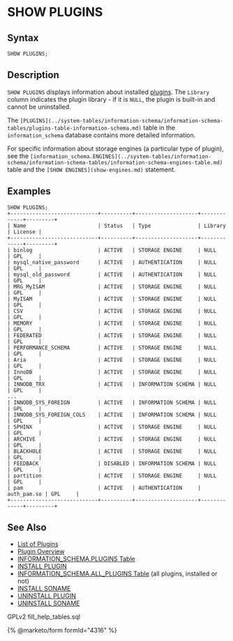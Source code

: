 # SHOW PLUGINS

## Syntax

```
SHOW PLUGINS;
```

## Description

`SHOW PLUGINS` displays information about installed [plugins](../../../plugins/). The `Library` column indicates the plugin library - if it is `NULL`, the plugin is built-in and cannot be uninstalled.

The `[PLUGINS](../system-tables/information-schema/information-schema-tables/plugins-table-information-schema.md)` table in the `information_schema` database contains more detailed information.

For specific information about storage engines (a particular type of plugin), see the `[information_schema.ENGINES](../system-tables/information-schema/information-schema-tables/information-schema-engines-table.md)` table and the `[SHOW ENGINES](show-engines.md)` statement.

## Examples

```
SHOW PLUGINS;
+----------------------------+----------+--------------------+-------------+---------+
| Name                       | Status   | Type               | Library     | License |
+----------------------------+----------+--------------------+-------------+---------+
| binlog                     | ACTIVE   | STORAGE ENGINE     | NULL        | GPL     |
| mysql_native_password      | ACTIVE   | AUTHENTICATION     | NULL        | GPL     |
| mysql_old_password         | ACTIVE   | AUTHENTICATION     | NULL        | GPL     |
| MRG_MyISAM                 | ACTIVE   | STORAGE ENGINE     | NULL        | GPL     |
| MyISAM                     | ACTIVE   | STORAGE ENGINE     | NULL        | GPL     |
| CSV                        | ACTIVE   | STORAGE ENGINE     | NULL        | GPL     |
| MEMORY                     | ACTIVE   | STORAGE ENGINE     | NULL        | GPL     |
| FEDERATED                  | ACTIVE   | STORAGE ENGINE     | NULL        | GPL     |
| PERFORMANCE_SCHEMA         | ACTIVE   | STORAGE ENGINE     | NULL        | GPL     |
| Aria                       | ACTIVE   | STORAGE ENGINE     | NULL        | GPL     |
| InnoDB                     | ACTIVE   | STORAGE ENGINE     | NULL        | GPL     |
| INNODB_TRX                 | ACTIVE   | INFORMATION SCHEMA | NULL        | GPL     |
...
| INNODB_SYS_FOREIGN         | ACTIVE   | INFORMATION SCHEMA | NULL        | GPL     |
| INNODB_SYS_FOREIGN_COLS    | ACTIVE   | INFORMATION SCHEMA | NULL        | GPL     |
| SPHINX                     | ACTIVE   | STORAGE ENGINE     | NULL        | GPL     |
| ARCHIVE                    | ACTIVE   | STORAGE ENGINE     | NULL        | GPL     |
| BLACKHOLE                  | ACTIVE   | STORAGE ENGINE     | NULL        | GPL     |
| FEEDBACK                   | DISABLED | INFORMATION SCHEMA | NULL        | GPL     |
| partition                  | ACTIVE   | STORAGE ENGINE     | NULL        | GPL     |
| pam                        | ACTIVE   | AUTHENTICATION     | auth_pam.so | GPL     |
+----------------------------+----------+--------------------+-------------+---------+
```

## See Also

* [List of Plugins](../../../plugins/information-on-plugins/list-of-plugins.md)
* [Plugin Overview](../../../plugins/plugin-overview.md)
* [INFORMATION\_SCHEMA.PLUGINS Table](../system-tables/information-schema/information-schema-tables/plugins-table-information-schema.md)
* [INSTALL PLUGIN](../plugin-sql-statements/install-plugin.md)
* [INFORMATION\_SCHEMA.ALL\_PLUGINS Table](../system-tables/information-schema/information-schema-tables/all-plugins-table-information-schema.md) (all plugins, installed or not)
* [INSTALL SONAME](../plugin-sql-statements/install-soname.md)
* [UNINSTALL PLUGIN](../plugin-sql-statements/uninstall-plugin.md)
* [UNINSTALL SONAME](../plugin-sql-statements/uninstall-soname.md)

GPLv2 fill\_help\_tables.sql

{% @marketo/form formId="4316" %}
